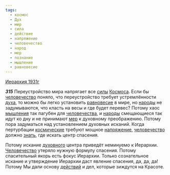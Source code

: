 ```yaml
---
tags:
  - космос
  - Дух
  - мир
  - сила
  - действие
  - напряжение
  - человечество
  - народ
  - мер
  - познание
  - мышление
  - равновесие
---
```


[Иерархия 1931г](https://127.0.0.1:4002/agni/1931)

___315___
Переустройство мира напрягает все [силы](../../../tags/#сила) [Космоса](../../../tags/#космос). Если бы [человечество](../../../tags/#человечество) поняло, что переустройство требует устремлённости [духа](../../../tags/#Дух), то можно бы легко установить [равновесие](../../../tags/#равновесие) в мире, но [народы](../../../tags/#народ) не задумываются, что класть на весы и где будет перевес? Потому хаос [мышления](../../../tags/#мышление) так пагубен для [человечества](../../../tags/#человечество), и [народы](../../../tags/#народ) смещающиеся так идут ко дну и не принимают [мер](../../../tags/#мер) к духовному преображению. Потому пора задуматься над установлением духовных исканий. Когда пертурбации [космические](../../../tags/#космос) требуют мощное [напряжение](../../../tags/#напряжение), [человечество](../../../tags/#человечество) должно [знать](../../../tags/#познание), где искать центр спасения.   

Потому искание [духовного](../../../tags/#Дух) центра приведёт неминуемо к Иерархии. [Человечество](../../../tags/#человечество) утеряло нужную формулу спасения. Потому спасительный якорь есть фокус Иерархии. Только сознательное искание и утверждение Иерархии даст явление спасения, да, да, да! Потому Мы дали основу [действий](../../../tags/#действие) и дел, которые зиждутся на Красоте.   

